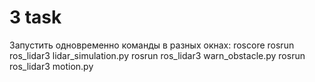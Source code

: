 # 3 task
Запустить одновременно команды в разных окнах:
roscore
rosrun ros_lidar3 lidar_simulation.py
rosrun ros_lidar3 warn_obstacle.py
rosrun ros_lidar3 motion.py
